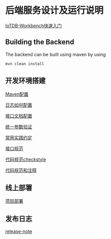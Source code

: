 <!--

    Licensed to the Apache Software Foundation (ASF) under one
    or more contributor license agreements.  See the NOTICE file
    distributed with this work for additional information
    regarding copyright ownership.  The ASF licenses this file
    to you under the Apache License, Version 2.0 (the
    "License"); you may not use this file except in compliance
    with the License.  You may obtain a copy of the License at

        http://www.apache.org/licenses/LICENSE-2.0

    Unless required by applicable law or agreed to in writing,
    software distributed under the License is distributed on an
    "AS IS" BASIS, WITHOUT WARRANTIES OR CONDITIONS OF ANY
    KIND, either express or implied.  See the License for the
    specific language governing permissions and limitations
    under the License.

-->

# 后端服务设计及运行说明

[IoTDB-Workbench快速入门](doc/intro.md)

## Building the Backend

The backend can be built using maven by using

```
mvn clean install
```

## 开发环境搭建

[Maven配置](doc/maven.md)

[日志如何配置](doc/log.md)

[接口文档配置](doc/swagger.md)

[统一参数验证](doc/validate.md)

[常用实践约定](doc/promise.md)

[接口规范](doc/rest.md)

[代码规范checkstyle](doc/rule.md)

[代码规范和注释](doc/note.md)

## 线上部署

[项目部署](doc/deploy.md)

## 发布日志
[release-note](doc/release.md)
